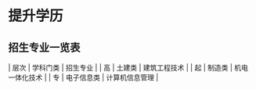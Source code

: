 # 提升学历
## 招生专业一览表
| 层次 | 学科门类 | 招生专业 |
|  高 | 土建类 | 建筑工程技术 |
|  起 | 制造类 | 机电一体化技术 |
|  专 | 电子信息类 | 计算机信息管理 |
